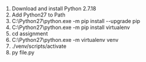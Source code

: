 1. Download and install Python 2.7.18
2. Add Python27 to Path
3. C:\Python27\python.exe -m pip install --upgrade pip
4. C:\Python27\python.exe -m pip install virtualenv
5. cd assignment 
6. C:\Python27\python.exe -m virtualenv venv
7. ./venv/scripts/activate
8. py file.py
